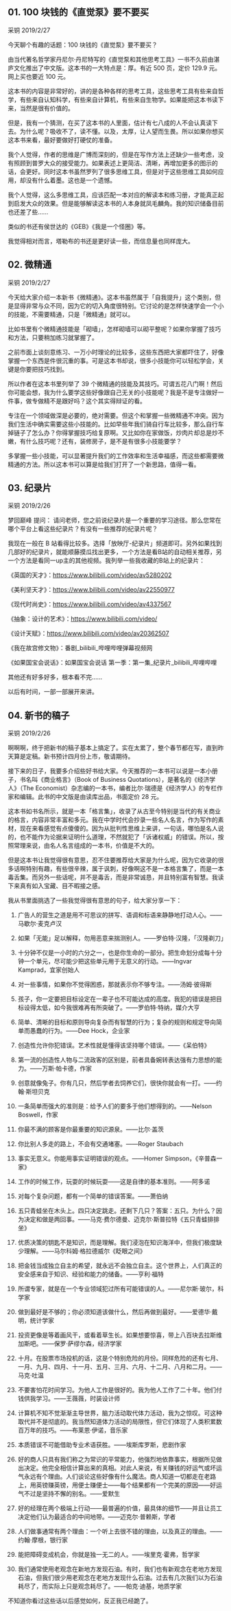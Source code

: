 ## 01. 100 块钱的《直觉泵》要不要买
采铜
2019/2/27

今天聊个有趣的话题：100 块钱的《直觉泵》要不要买？

由当代著名哲学家丹尼尔·丹尼特写的《直觉泵和其他思考工具》一书不久前由湛庐文化推出了中文版。这本书的一大特点是：厚。有近 500 页，定价 129.9 元。网上买也要近 100 元。

这本书的内容是非常好的，讲的是各种各样的思考工具，这些思考工具有些来自哲学，有些来自认知科学，有些来自计算机，有些来自生物学。如果能把这本书读下来，当然是很有价值的。

但是，我有一个猜测，在买了这本书的人里面，估计有七八成的人不会认真读下去。为什么呢？吸收不了，读不懂。以及，太厚，让人望而生畏。所以如果你想买这本书来看，最好要做好打硬仗的准备。

我个人觉得，作者的思维是广博而深刻的，但是在写作方法上还缺少一些考虑，没有照顾到普罗大众的接受能力。如果表述上更简洁、清晰，再增加更多的图示的话，会更好。同时这本书虽然罗列了很多思维工具，但是对于这些思维工具如何应用，却没有什么着墨。这也是一个遗憾。

我个人觉得，这么多思维工具，应该匹配一本对应的解读本和练习册，才能真正起到启发大众的效果。但是能够解读这本书的人本身就凤毛麟角。我的知识储备目前也还差了些……

类似的书还有侯世达的《GEB》《我是一个怪圈》等。

我觉得相对而言，塔勒布的书还是更好读一些，而信息量也同样庞大。

## 02. 微精通
采铜
2019/2/27

今天给大家介绍一本新书《微精通》。这本书虽然属于「自我提升」这个类别，但是显得非常与众不同，因为它的切入角度很特别。它讨论的是怎样快速学会一个小的技能，不需要精通，只是「微精通」就可以。

比如书里有个微精通技能是「砌墙」，怎样砌墙可以砌平整呢？如果你掌握了技巧和方法，只要稍加练习就掌握了。

之前市面上谈刻意练习、一万小时理论的比较多，这些东西把大家都吓住了，好像掌握一个东西是件很沉重的事。可是这本书却说，很多小技能你可以轻松学会，关键是你要把技巧找到。

所以作者在这本书里列举了 39 个微精通的技能及其技巧。可谓五花八门啊！然后你可能会想，我为什么要学这些好像跟自己无关的小技能呢？我是不是专注做好一件事，做专做精不是跟好吗？这个其实得辩证的看。

专注在一个领域做深是必要的，绝对需要。但这个和掌握一些微精通不冲突。因为我们生活中确实需要这些小技能的。比如早些年我们骑自行车比较多，那么自行车掉链子了怎么办？你得掌握技巧给复原啊。又比如你在家做饭，炒肉片却总是炒不嫩，有什么技巧呢？还有，装修房子，是不是有很多小技能要学？

多掌握一些小技能，可以显著提升我们的工作效率和生活幸福感，而这些都需要微精通的方法。所以这本书可以算是给我们打开了一个新思路，值得一看。

## 03. 纪录片
采铜
2019/2/26

梦回巅峰 提问：  请问老师，您之前说纪录片是一个重要的学习途径。那么您常在哪个平台上看这些纪录片？有没有一些推荐的纪录片呢？

我现在一般在 B 站看得比较多。选择「放映厅-纪录片」频道即可。另外如果找到几部好的纪录片，就能顺藤摸瓜找出更多，一个方法是看B站的自动相关推荐，另一个方法是看同一up主的其他视频。我列举一些我收藏的B站上的纪录片：

《英国的天才》：https://www.bilibili.com/video/av5280202

《美利坚天才》：https://www.bilibili.com/video/av22550977

《现代时尚史》：https://www.bilibili.com/video/av4337567

《抽象：设计的艺术》：https://www.bilibili.com/video/

《设计天赋》：https://www.bilibili.com/video/av20362507

《我在故宫修文物》：番剧_bilibili_哔哩哔哩弹幕视频网

《如果国宝会说话》：如果国宝会说话 第一季：第一集_纪录片_bilibili_哔哩哔哩

其他还有好多好多，根本看不完……

以后有时间，一部一部展开来讲。

## 04. 新书的稿子
采铜
2019/2/26

啊啊啊，终于把新书的稿子基本上搞定了。实在太累了，整个春节都在写，直到昨天算是定稿。新书预计四月份上市，敬请期待。

接下来的日子，我要多介绍些好书给大家。今天推荐的一本书可以说是一本小册子，书名叫《商业格言》（Book of Business Quotations），是著名的《经济学人》（The Economist）杂志编的一本书，编者比尔·瑞德是《经济学人》的专栏作家和编辑。此书的中文版是由读库出品，书面定价 28 元。

这本书如书名所示，就是一本「格言集」，收录了从古至今特别是当代的有关商业的格言，内容非常丰富和多元。我在中学时代会抄录一些名人名言，作为写作的素材，现在来看感觉有点傻傻的。因为从批判性思维上来讲，一句话，哪怕是名人说的，也不能作为论据来证明什么道理，不然就犯了「诉诸权威」的错误。所以，按照常理来说，由名人名言组成的一本书，价值是不大的。

但是这本书让我觉得很有意思，忍不住要推荐给大家是为什么呢，因为它收录的很多话啊特别有趣，有些很辛辣，属于讽刺，好像啊这不是一本格言集了，而是一本毒舌集。而另外一些话呢，并不是毒舌，而是非常诚恳，并且特别富有智慧。我读下来真有如入宝藏、目不暇接之感。

我从书里面挑选了一些我觉得很有意思的句子，给大家分享一下：

1. 广告人的营生之道是用不可思议的拼写、语调和标语来静静地打动人心。——马歇尔·麦克卢汉

2. 如果「无能」足以解释，勿用恶意来揣测别人。——罗伯特·汉隆，「汉隆剃刀」
3. 十分钟不仅是一小时的六分之一，也是你生命的一部分。把生命划分成每十分钟一个单元，尽可能少把这些单元用于无意义的行动。——Ingvar Kamprad，宜家创始人
4. 对一些事情，如果你不觉得困惑，那就表示你不够专注。——汤姆·彼得斯
5. 孩子，你一定要把目标设定在一辈子也不可能达成的高度。我犯的错误是把目标设得太低，如今我很难再有所突破了。——罗伯特·特纳，媒介大亨
6. 简单、清晰的目标和原则导向复杂而有智慧的行为；复杂的规则和规定导向简单而愚蠢的行为。——Dee Hock，企业家
7. 创造性允许你犯错误。艺术性就是懂得该坚持哪个错误。——《呆伯特》
8. 第一流的创造性人物与二流政客的区别是，前者具备婉转表达强有力思想的能力。——万斯·帕卡德，作家
9. 创意就像兔子。你有几只，然后学者去饲养它们，很快你就会有一打。——约翰·斯坦贝克
10. 一条简单而强大的准则是：给予人们的要多于他们想得到的。——Nelson Boswell，作家
11. 你最不满的顾客是你最重要的知识源泉。——比尔·盖茨
12. 你比别人多走的路上，不会有交通堵塞。——Roger Staubach
13. 事实无意义。你能用事实证明错误的观点。——Homer Simpson，《辛普森一家》
14. 工作的时候工作，玩耍的时候玩耍——这是自律的基本准则。——阿多诺
15. 对每个复杂问题，都有一个简单的错误答案。——萧伯纳
16. 五只青蛙坐在木头上。四只决定跳走。还剩下几只？答案：五只。为什么？因为决定和做是两回事。——马克·费尔德曼、迈克尔·斯普拉特《五只青蛙排排坐》
17. 优质决策的钥匙不是知识，而是理解。我们浸泡在知识海洋中，但我们极度缺少理解。——马尔科姆·格拉德威尔《眨眼之间》
18. 把金钱当成独立自主的希望，就永远不会独立自主。这个世界上，人们真正的安全感来自于知识、经验和能力的储备。——亨利·福特
19. 所谓专家，就是在一个专业领域犯过所有可能错误的人。——尼尔斯·玻尔，科学家
20. 做到最好是不够的；你必须知道该做什么，然后再做到最好。——爱德华·戴明，统计学家
21. 投资更像是等着画风干，或看着草生长。如果想要惊喜，带上八百块去拉斯维加斯吧。——保罗·萨缪尔森，经济学家
22. 十月。在股票市场投机的话，这是个特别危险的月份。同样危险的还有七月、一月、九月、四月、十一月、五月、三月、六月、十二月、八月和二月。——马克·吐温
23. 不要害怕花时间学习。为他人工作是很好的。我为他人工作了二十年。他们付钱供我学习。——王薇薇，时装设计师
24. 计算机不知不觉渐渐主导世界，脑力活动取代体力活动，我为之惊叹。可这种取代并不是彻底的。我当然知道体力活动的局限性，但它们体现了人类积累数百万年的技巧。——布莱恩·伊诺，音乐家
25. 本质错误不可能借助专业术语获胜。——埃斯库罗斯，悲剧作家
26. 好的商人只具有我们称之为常识的平常能力，他强烈地依靠事实，根据所见做出决定。他完全相信计算出来的真相。对此人来说，有关赚钱的好运气或坏运气永远有个理由。人们谈论这些好像有什么魔法。商人知道一切都走在老路上，用英镑赚英镑，用便士赚便士——每个结果都有一个完美的原因——好运气不过是坚持不懈的别名。——爱默生
27. 好的经理在两个极端上行动——最普遍的价值，最具体的细节——并且让员工决定他们认为最适合的中间地带。——迈克尔·普赖斯，学者
28. 人们做事通常有两个理由：一个听上去很不错的理由，以及真正的理由。——约翰·摩根，银行家
29. 能把障碍变成机会，你就是独一无二的人。——埃里克·霍弗，哲学家
30. 我们通常使用老观念在新地方发现石油。有时，我们也有新观念在老地方发现石油，但我们很少用老观念在老地方发现什么石油。过去有几次我们以为石油耗尽了，而实际上只是观念耗尽了。——帕克·迪基，地质学家

不知道你看过这些话以后感觉如何，反正我已经跪了。




